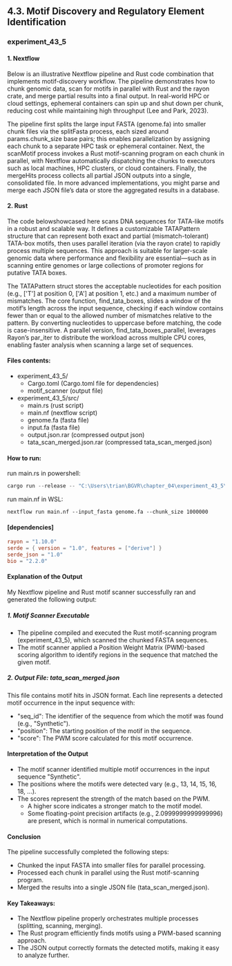 ## 4.3. Motif Discovery and Regulatory Element Identification

### experiment_43_5

#### 1. Nextflow 
Below is an illustrative Nextflow pipeline and Rust code combination that implements motif-discovery workflow. The pipeline demonstrates how to chunk genomic data, scan for motifs in parallel with Rust and the rayon crate, and merge partial results into a final output. In real-world HPC or cloud settings, ephemeral containers can spin up and shut down per chunk, reducing cost while maintaining high throughput (Lee and Park, 2023).

The pipeline first splits the large input FASTA (genome.fa) into smaller chunk files via the splitFasta process, each sized around params.chunk_size base pairs; this enables parallelization by assigning each chunk to a separate HPC task or ephemeral container. Next, the scanMotif process invokes a Rust motif-scanning program on each chunk in parallel, with Nextflow automatically dispatching the chunks to executors such as local machines, HPC clusters, or cloud containers. Finally, the mergeHits process collects all partial JSON outputs into a single, consolidated file. In more advanced implementations, you might parse and merge each JSON file’s data or store the aggregated results in a database.

#### 2. Rust
The code belowshowcased here scans DNA sequences for TATA-like motifs in a robust and scalable way. It defines a customizable TATAPattern structure that can represent both exact and partial (mismatch-tolerant) TATA-box motifs, then uses parallel iteration (via the rayon crate) to rapidly process multiple sequences. This approach is suitable for larger-scale genomic data where performance and flexibility are essential—such as in scanning entire genomes or large collections of promoter regions for putative TATA boxes.

The TATAPattern struct stores the acceptable nucleotides for each position (e.g., ['T'] at position 0, ['A'] at position 1, etc.) and a maximum number of mismatches. The core function, find_tata_boxes, slides a window of the motif’s length across the input sequence, checking if each window contains fewer than or equal to the allowed number of mismatches relative to the pattern. By converting nucleotides to uppercase before matching, the code is case-insensitive. A parallel version, find_tata_boxes_parallel, leverages Rayon’s par_iter to distribute the workload across multiple CPU cores, enabling faster analysis when scanning a large set of sequences.

#### Files contents:
* experiment_43_5/
  * Cargo.toml (Cargo.toml file for dependencies)
  * motif_scanner (output file)
* experiment_43_5/src/
  * main.rs (rust script)
  * main.nf (nextflow script)
  * genome.fa (fasta file)
  * input.fa (fasta file)
  * output.json.rar (compressed output json)
  * tata_scan_merged.json.rar (compressed tata_scan_merged.json)

#### How to run:

run main.rs in powershell:

```powershell
cargo run --release -- "C:\Users\trian\BGVR\chapter_04\experiment_43_5\src\genome.fa" "C:\Users\trian\BGVR\chapter_04\experiment_43_5\src\output.json"
```

run main.nf in WSL:

```wsl
nextflow run main.nf --input_fasta genome.fa --chunk_size 1000000
```

#### [dependencies]

```toml
rayon = "1.10.0"
serde = { version = "1.0", features = ["derive"] }
serde_json = "1.0"
bio = "2.2.0"
```

#### Explanation of the Output
My Nextflow pipeline and Rust motif scanner successfully ran and generated the following output:

##### 1. Motif Scanner Executable

* The pipeline compiled and executed the Rust motif-scanning program (experiment_43_5), which scanned the chunked FASTA sequences.
* The motif scanner applied a Position Weight Matrix (PWM)-based scoring algorithm to identify regions in the sequence that matched the given motif.

##### 2. Output File: tata_scan_merged.json
This file contains motif hits in JSON format. Each line represents a detected motif occurrence in the input sequence with:

* "seq_id": The identifier of the sequence from which the motif was found (e.g., "Synthetic").
* "position": The starting position of the motif in the sequence.
* "score": The PWM score calculated for this motif occurrence.

#### Interpretation of the Output
* The motif scanner identified multiple motif occurrences in the input sequence "Synthetic".
* The positions where the motifs were detected vary (e.g., 13, 14, 15, 16, 18, ...).
* The scores represent the strength of the match based on the PWM.
  * A higher score indicates a stronger match to the motif model.
  * Some floating-point precision artifacts (e.g., 2.0999999999999996) are present, which is normal in numerical computations.

#### Conclusion
The pipeline successfully completed the following steps:

* Chunked the input FASTA into smaller files for parallel processing.
* Processed each chunk in parallel using the Rust motif-scanning program.
* Merged the results into a single JSON file (tata_scan_merged.json).

#### Key Takeaways:

* The Nextflow pipeline properly orchestrates multiple processes (splitting, scanning, merging).
* The Rust program efficiently finds motifs using a PWM-based scanning approach.
* The JSON output correctly formats the detected motifs, making it easy to analyze further.
